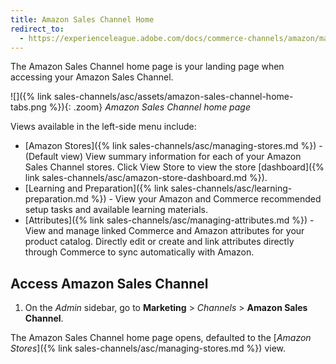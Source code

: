 ```yaml
---
title: Amazon Sales Channel Home
redirect_to:
  - https://experienceleague.adobe.com/docs/commerce-channels/amazon/manage/amazon-sales-channel-home.html
---
```


The Amazon Sales Channel home page is your landing page when accessing your Amazon Sales Channel.

![]({% link sales-channels/asc/assets/amazon-sales-channel-home-tabs.png %}){: .zoom}
_Amazon Sales Channel home page_

Views available in the left-side menu include:

- [Amazon Stores]({% link sales-channels/asc/managing-stores.md %}) - (Default view) View summary information for each of your Amazon Sales Channel stores. Click <span class="btn">View Store</span> to view the store [dashboard]({% link sales-channels/asc/amazon-store-dashboard.md %}).
- [Learning and Preparation]({% link sales-channels/asc/learning-preparation.md %}) - View your Amazon and Commerce recommended setup tasks and available learning materials.
- [Attributes]({% link sales-channels/asc/managing-attributes.md %}) - View and manage linked Commerce and Amazon attributes for your product catalog. Directly edit or create and link attributes directly through Commerce to sync automatically with Amazon.

## Access Amazon Sales Channel

1. On the _Admin_ sidebar, go to **Marketing** > _Channels_ > **Amazon Sales Channel**.

The Amazon Sales Channel home page opens, defaulted to the [_Amazon Stores_]({% link sales-channels/asc/managing-stores.md %}) view.
